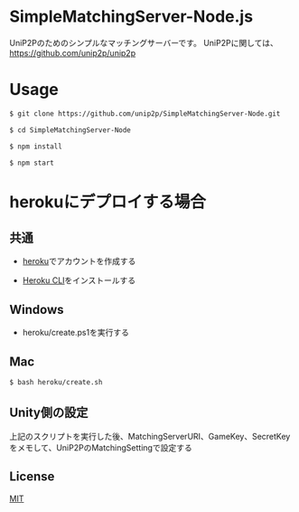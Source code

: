 # SimpleMatchingServer-Node.js
UniP2Pのためのシンプルなマッチングサーバーです。
UniP2Pに関しては、https://github.com/unip2p/unip2p

# Usage
```bash
$ git clone https://github.com/unip2p/SimpleMatchingServer-Node.git

$ cd SimpleMatchingServer-Node

$ npm install

$ npm start
```

# herokuにデプロイする場合

## 共通
- [heroku](https://heroku.com)でアカウントを作成する

- [Heroku CLI](https://devcenter.heroku.com/articles/heroku-cli)をインストールする

## Windows
- heroku/create.ps1を実行する

## Mac
```bash
$ bash heroku/create.sh
```

## Unity側の設定
上記のスクリプトを実行した後、MatchingServerURI、GameKey、SecretKeyをメモして、UniP2PのMatchingSettingで設定する

## License

  [MIT](LICENSE)

